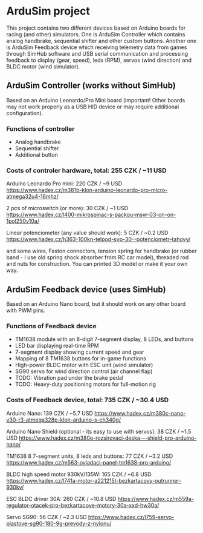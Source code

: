# ArduSim project
This project contains two different devices based on Arduino boards for racing (and other) simulators. One is ArduSim Controller which contains analog handbrake, sequential shifter and other custom buttons. Another one is ArduSim Feedback device which receiving telemetry data from games through SimHub software and USB serial communication and processing feedback to display (gear, speed), leds (RPM), servos (wind direction) and BLDC motor (wind simulator). 

## ArduSim Controller (works without SimHub)
Based on an Arduino Leonardo/Pro Mini board (important! Other boards may not work properly as a USB HID device or may require additional configuration).
### Functions of controller
- Analog handbrake
- Sequential shifter
- Additional button
  
### Costs of controler hardware, total: 255 CZK / ~11 USD
Arduino Leonardo Pro mini: 220 CZK / ~9 USD
https://www.hadex.cz/m381b-klon-arduino-leonardo-pro-micro-atmega32u4-16mhz/

2 pcs of microswitch (or more): 30 CZK / ~1 USD
https://www.hadex.cz/l400-mikrospinac-s-packou-msw-03-on-on-1pol250v10a/

Linear potenciometer (any value should work): 5 CZK / ~0.2 USD
https://www.hadex.cz/h363-100kn-telpod-svp-30--potenciometr-tahovy/

and some wires, Faston connectors, tension spring for handbrake (or rubber band - I use old spring shock absorber from RC car model), threaded rod and nuts for construction. You can printed 3D model or make it your own way.

## ArduSim Feedback device (uses SimHub)
Based on an Arduino Nano board, but it should work on any other board with PWM pins.
### Functions of Feedback device
- TM1638 module with an 8-digit 7-segment display, 8 LEDs, and buttons
- LED bar displaying real-time RPM
- 7-segment display showing current speed and gear
- Mapping of 8 TM1638 buttons for in-game functions
- High-power BLDC motor with ESC unit (wind simulator)
- SG90 servo for wind direction control (air channel flap)
- TODO: Vibration pad under the brake pedal
- TODO: Heavy-duty positioning motors for full-motion rig
   
### Costs of Feedback device, total: 735 CZK / ~30.4 USD
Arduino Nano: 139 CZK / ~5.7 USD
https://www.hadex.cz/m380c-nano-v30-r3-atmega328p-klon-arduino-s-ch340g/

Arduino Nano Shield (optional - its easy to use with servos): 38 CZK / ~1.5 USD
https://www.hadex.cz/m380e-rozsirovaci-deska---shield-pro-arduino-nano/

TM1638 8 7-segment units, 8 leds and buttons: 77 CZK / ~3.2 USD
https://www.hadex.cz/m563-ovladaci-panel-tm1638-pro-arduino/
  
BLDC high speed motor 930kV/135W: 165 CZK / ~6.8 USD
https://www.hadex.cz/l741a-motor-a221215t-bezkartacovy-outrunner-930kv/

ESC BLDC driver 30A: 260 CZK / ~10.8 USD
https://www.hadex.cz/m559a-regulator-otacek-pro-bezkartacove-motory-30a-xxd-hw30a/

Servo SG90: 56 CZK / ~2.3 USD
https://www.hadex.cz/l759-servo-plastove-sg90-180-9g-prevody-z-nylonu/

